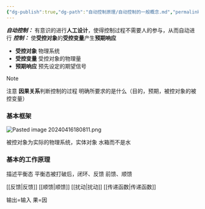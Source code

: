 ```yaml
---
{"dg-publish":true,"dg-path":"自动控制原理/自动控制的一般概念.md","permalink":"/自动控制原理/自动控制的一般概念/","dgPassFrontmatter":true,"noteIcon":"","created":"2024-04-16T13:01:27.308+08:00","updated":"2024-05-20T09:10:49.117+08:00"}
---
```



***自动控制：***
有意识的进行**人工设计**，使得控制过程不需要人的参与，从而自动进行
***控制：***
使**受控对象**的**受控变量**产生**预期响应**
- **受控对象**
	物理系统
- **受控变量**
	受控对象的物理量
- **预期响应**
	预先设定的期望信号

>[!note] 
>注意 **因果关系**判断控制的过程
>明确所要求的是什么（目的，预期，被控对象的被控变量）

### 基本框架
![Pasted image 20240416180811.png](/img/user/%E5%8A%9F%E8%83%BD%E6%80%A7%E6%96%87%E4%BB%B6%E5%A4%B9/%E8%BD%BD%E5%85%A5%E7%9A%84%E5%AA%92%E4%BD%93%E8%B5%84%E6%BA%90/Pasted%20image%2020240416180811.png)

被控对象为实际的物理系统，实体对象
水箱而不是水


### 基本的工作原理
描述平衡态
平衡态被打破后，闭环、反馈
前馈、顺馈



[[反馈\|反馈]]
[[顺馈\|顺馈]]
[[扰动\|扰动]]
[[传递函数\|传递函数]]



输出=输入
果=因


